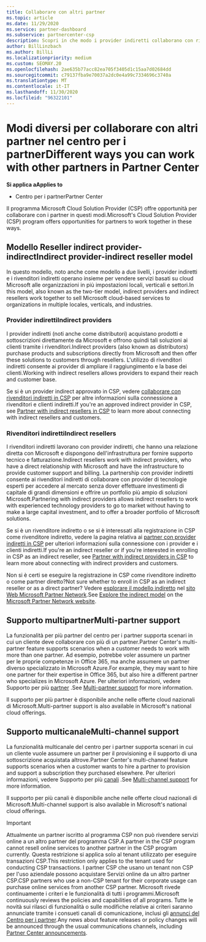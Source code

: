 ```yaml
---
title: Collaborare con altri partner
ms.topic: article
ms.date: 11/29/2020
ms.service: partner-dashboard
ms.subservice: partnercenter-csp
description: Scopri in che modo i provider indiretti collaborano con rivenditori indiretti nel programma Cloud Solution Provider (CSP) e determinano quale ruolo è adatto a te.
author: BillLinzbach
ms.author: BillLi
ms.localizationpriority: medium
ms.custom: SEOMAY.20
ms.openlocfilehash: 2ae635b77acc82ea705f3405d1c15aa7d02684dd
ms.sourcegitcommit: c79137fba9e70037a2dc0e4a99c7334696c3740a
ms.translationtype: MT
ms.contentlocale: it-IT
ms.lasthandoff: 11/30/2020
ms.locfileid: "96322101"
---
```

# <a name="different-ways-you-can-work-with-other-partners-in-partner-center"></a><span data-ttu-id="319c2-103">Modi diversi per collaborare con altri partner nel centro per i partner</span><span class="sxs-lookup"><span data-stu-id="319c2-103">Different ways you can work with other partners in Partner Center</span></span>

<span data-ttu-id="319c2-104">**Si applica a**</span><span class="sxs-lookup"><span data-stu-id="319c2-104">**Applies to**</span></span>

- <span data-ttu-id="319c2-105">Centro per i partner</span><span class="sxs-lookup"><span data-stu-id="319c2-105">Partner Center</span></span>

<span data-ttu-id="319c2-106">Il programma Microsoft Cloud Solution Provider (CSP) offre opportunità per collaborare con i partner in questi modi.</span><span class="sxs-lookup"><span data-stu-id="319c2-106">Microsoft's Cloud Solution Provider (CSP) program offers opportunities for partners to work together in these ways.</span></span>

## <a name="indirect-provider-indirect-reseller-model"></a><span data-ttu-id="319c2-107">Modello Reseller indirect provider-indirect</span><span class="sxs-lookup"><span data-stu-id="319c2-107">Indirect provider-indirect reseller model</span></span>

<span data-ttu-id="319c2-108">In questo modello, noto anche come modello a due livelli, i provider indiretti e i rivenditori indiretti operano insieme per vendere servizi basati su cloud Microsoft alle organizzazioni in più impostazioni locali, verticali e settori.</span><span class="sxs-lookup"><span data-stu-id="319c2-108">In this model, also known as the two-tier model, indirect providers and indirect resellers work together to sell Microsoft cloud-based services to organizations in multiple locales, verticals, and industries.</span></span>

### <a name="indirect-providers"></a><span data-ttu-id="319c2-109">Provider indiretti</span><span class="sxs-lookup"><span data-stu-id="319c2-109">Indirect providers</span></span>

<span data-ttu-id="319c2-110">I provider indiretti (noti anche come distributori) acquistano prodotti e sottoscrizioni direttamente da Microsoft e offrono quindi tali soluzioni ai clienti tramite i rivenditori.</span><span class="sxs-lookup"><span data-stu-id="319c2-110">Indirect providers (also known as distributors) purchase products and subscriptions directly from Microsoft and then offer these solutions to customers through resellers.</span></span> <span data-ttu-id="319c2-111">L'utilizzo di rivenditori indiretti consente ai provider di ampliare il raggiungimento e la base dei clienti.</span><span class="sxs-lookup"><span data-stu-id="319c2-111">Working with indirect resellers allows providers to expand their reach and customer base.</span></span>

<span data-ttu-id="319c2-112">Se si è un provider indirect approvato in CSP, vedere [collaborare con rivenditori indiretti in CSP](indirect-provider-tasks-in-partner-center.md) per altre informazioni sulla connessione a rivenditori e clienti indiretti.</span><span class="sxs-lookup"><span data-stu-id="319c2-112">If you're an approved indirect provider in CSP, see [Partner with indirect resellers in CSP](indirect-provider-tasks-in-partner-center.md) to learn more about connecting with indirect resellers and customers.</span></span>

### <a name="indirect-resellers"></a><span data-ttu-id="319c2-113">Rivenditori indiretti</span><span class="sxs-lookup"><span data-stu-id="319c2-113">Indirect resellers</span></span>

<span data-ttu-id="319c2-114">I rivenditori indiretti lavorano con provider indiretti, che hanno una relazione diretta con Microsoft e dispongono dell'infrastruttura per fornire supporto tecnico e fatturazione.</span><span class="sxs-lookup"><span data-stu-id="319c2-114">Indirect resellers work with indirect providers, who have a direct relationship with Microsoft and have the infrastructure to provide customer support and billing.</span></span> <span data-ttu-id="319c2-115">La partnership con provider indiretti consente ai rivenditori indiretti di collaborare con provider di tecnologie esperti per accedere al mercato senza dover effettuare investimenti di capitale di grandi dimensioni e offrire un portfolio più ampio di soluzioni Microsoft.</span><span class="sxs-lookup"><span data-stu-id="319c2-115">Partnering with indirect providers allows indirect resellers to work with experienced technology providers to go to market without having to make a large capital investment, and to offer a broader portfolio of Microsoft solutions.</span></span>

<span data-ttu-id="319c2-116">Se si è un rivenditore indiretto o se si è interessati alla registrazione in CSP come rivenditore indiretto, vedere la pagina relativa ai [partner con provider indiretti in CSP](indirect-reseller-tasks-in-partner-center.md) per ulteriori informazioni sulla connessione con i provider e i clienti indiretti.</span><span class="sxs-lookup"><span data-stu-id="319c2-116">If you're an indirect reseller or if you're interested in enrolling in CSP as an indirect reseller, see [Partner with indirect providers in CSP](indirect-reseller-tasks-in-partner-center.md) to learn more about connecting with indirect providers and customers.</span></span>

<span data-ttu-id="319c2-117">Non si è certi se eseguire la registrazione in CSP come rivenditore indiretto o come partner diretto?</span><span class="sxs-lookup"><span data-stu-id="319c2-117">Not sure whether to enroll in CSP as an indirect reseller or as a direct partner?</span></span> <span data-ttu-id="319c2-118">Vedere [esplorare il modello indiretto](https://partner.microsoft.com/cloud-solution-provider/indirect) nel [sito Web Microsoft Partner Network](https://partner.microsoft.com).</span><span class="sxs-lookup"><span data-stu-id="319c2-118">See [Explore the indirect model](https://partner.microsoft.com/cloud-solution-provider/indirect) on the [Microsoft Partner Network website](https://partner.microsoft.com).</span></span>

## <a name="multi-partner-support"></a><span data-ttu-id="319c2-119">Supporto multipartner</span><span class="sxs-lookup"><span data-stu-id="319c2-119">Multi-partner support</span></span>

<span data-ttu-id="319c2-120">La funzionalità per più partner del centro per i partner supporta scenari in cui un cliente deve collaborare con più di un partner.</span><span class="sxs-lookup"><span data-stu-id="319c2-120">Partner Center's multi-partner feature supports scenarios when a customer needs to work with more than one partner.</span></span> <span data-ttu-id="319c2-121">Ad esempio, potrebbe voler assumere un partner per le proprie competenze in Office 365, ma anche assumere un partner diverso specializzato in Microsoft Azure.</span><span class="sxs-lookup"><span data-stu-id="319c2-121">For example, they may want to hire one partner for their expertise in Office 365, but also hire a different partner who specializes in Microsoft Azure.</span></span> <span data-ttu-id="319c2-122">Per ulteriori informazioni, vedere Supporto per più [partner](multipartner.md) .</span><span class="sxs-lookup"><span data-stu-id="319c2-122">See [Multi-partner support](multipartner.md) for more information.</span></span>

<span data-ttu-id="319c2-123">Il supporto per più partner è disponibile anche nelle offerte cloud nazionali di Microsoft.</span><span class="sxs-lookup"><span data-stu-id="319c2-123">Multi-partner support is also available in Microsoft's national cloud offerings.</span></span>

## <a name="multi-channel-support"></a><span data-ttu-id="319c2-124">Supporto multicanale</span><span class="sxs-lookup"><span data-stu-id="319c2-124">Multi-channel support</span></span>

<span data-ttu-id="319c2-125">La funzionalità multicanale del centro per i partner supporta scenari in cui un cliente vuole assumere un partner per il provisioning e il supporto di una sottoscrizione acquistata altrove.</span><span class="sxs-lookup"><span data-stu-id="319c2-125">Partner Center's multi-channel feature supports scenarios when a customer wants to hire a partner to provision and support a subscription they purchased elsewhere.</span></span> <span data-ttu-id="319c2-126">Per ulteriori informazioni, vedere Supporto per più [canali](multichannel.md) .</span><span class="sxs-lookup"><span data-stu-id="319c2-126">See [Multi-channel support](multichannel.md) for more information.</span></span>

<span data-ttu-id="319c2-127">Il supporto per più canali è disponibile anche nelle offerte cloud nazionali di Microsoft.</span><span class="sxs-lookup"><span data-stu-id="319c2-127">Multi-channel support is also available in Microsoft's national cloud offerings.</span></span>

> [!IMPORTANT]  
> <span data-ttu-id="319c2-128">Attualmente un partner iscritto al programma CSP non può rivendere servizi online a un altro partner del programma CSP.</span><span class="sxs-lookup"><span data-stu-id="319c2-128">A partner in the CSP program cannot resell online services to another partner in the CSP program currently.</span></span> <span data-ttu-id="319c2-129">Questa restrizione si applica solo al tenant utilizzato per eseguire transazioni CSP.</span><span class="sxs-lookup"><span data-stu-id="319c2-129">This restriction only applies to the tenant used for conducting CSP transactions.</span></span> <span data-ttu-id="319c2-130">I partner CSP che usano un tenant non CSP per l'uso aziendale possono acquistare Servizi online da un altro partner CSP.</span><span class="sxs-lookup"><span data-stu-id="319c2-130">CSP partners who use a non-CSP tenant for their corporate usage can purchase online services from another CSP partner.</span></span> <span data-ttu-id="319c2-131">Microsoft rivede continuamente i criteri e le funzionalità di tutti i programmi.</span><span class="sxs-lookup"><span data-stu-id="319c2-131">Microsoft continuously reviews the policies and capabilities of all programs.</span></span> <span data-ttu-id="319c2-132">Tutte le novità sui rilasci di funzionalità o sulle modifiche relative ai criteri saranno annunciate tramite i consueti canali di comunicazione, inclusi gli [annunci del Centro per i partner](announcements/index.md).</span><span class="sxs-lookup"><span data-stu-id="319c2-132">Any news about feature releases or policy changes will be announced through the usual communications channels, including [Partner Center announcements](announcements/index.md).</span></span>
